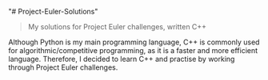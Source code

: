 "# Project-Euler-Solutions" 

> My solutions for Project Euler challenges, written C++

Although Python is my main programming language, C++ is commonly used for algorithmic/competitive programming, as it is a faster and more efficient language. Therefore, I decided to learn C++ and practise by working through Project Euler challenges.